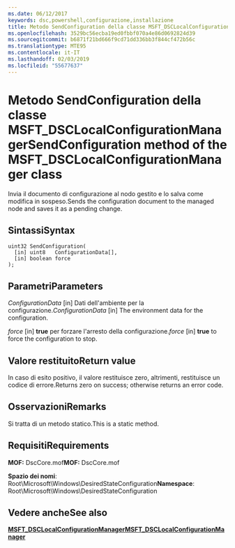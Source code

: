 ```yaml
---
ms.date: 06/12/2017
keywords: dsc,powershell,configurazione,installazione
title: Metodo SendConfiguration della classe MSFT_DSCLocalConfigurationManager
ms.openlocfilehash: 3529bc56ecba19ed0fbbf070a4e86d0692824d39
ms.sourcegitcommit: b6871f21bd666f9cd71dd336bb3f844cf472b56c
ms.translationtype: MTE95
ms.contentlocale: it-IT
ms.lasthandoff: 02/03/2019
ms.locfileid: "55677637"
---
```

# <a name="sendconfiguration-method-of-the-msftdsclocalconfigurationmanager-class"></a><span data-ttu-id="2b17e-103">Metodo SendConfiguration della classe MSFT_DSCLocalConfigurationManager</span><span class="sxs-lookup"><span data-stu-id="2b17e-103">SendConfiguration method of the MSFT_DSCLocalConfigurationManager class</span></span>

<span data-ttu-id="2b17e-104">Invia il documento di configurazione al nodo gestito e lo salva come modifica in sospeso.</span><span class="sxs-lookup"><span data-stu-id="2b17e-104">Sends the configuration document to the managed node and saves it as a pending change.</span></span>

## <a name="syntax"></a><span data-ttu-id="2b17e-105">Sintassi</span><span class="sxs-lookup"><span data-stu-id="2b17e-105">Syntax</span></span>

```mof
uint32 SendConfiguration(
  [in] uint8   ConfigurationData[],
  [in] boolean force
);
```

## <a name="parameters"></a><span data-ttu-id="2b17e-106">Parametri</span><span class="sxs-lookup"><span data-stu-id="2b17e-106">Parameters</span></span>

<span data-ttu-id="2b17e-107">*ConfigurationData* \[in\] Dati dell'ambiente per la configurazione.</span><span class="sxs-lookup"><span data-stu-id="2b17e-107">*ConfigurationData* \[in\] The environment data for the configuration.</span></span>

<span data-ttu-id="2b17e-108">*force* \[in\] **true** per forzare l'arresto della configurazione.</span><span class="sxs-lookup"><span data-stu-id="2b17e-108">*force* \[in\] **true** to force the configuration to stop.</span></span>

## <a name="return-value"></a><span data-ttu-id="2b17e-109">Valore restituito</span><span class="sxs-lookup"><span data-stu-id="2b17e-109">Return value</span></span>

<span data-ttu-id="2b17e-110">In caso di esito positivo, il valore restituisce zero, altrimenti, restituisce un codice di errore.</span><span class="sxs-lookup"><span data-stu-id="2b17e-110">Returns zero on success; otherwise returns an error code.</span></span>

## <a name="remarks"></a><span data-ttu-id="2b17e-111">Osservazioni</span><span class="sxs-lookup"><span data-stu-id="2b17e-111">Remarks</span></span>

<span data-ttu-id="2b17e-112">Si tratta di un metodo statico.</span><span class="sxs-lookup"><span data-stu-id="2b17e-112">This is a static method.</span></span>

## <a name="requirements"></a><span data-ttu-id="2b17e-113">Requisiti</span><span class="sxs-lookup"><span data-stu-id="2b17e-113">Requirements</span></span>

<span data-ttu-id="2b17e-114">**MOF:** DscCore.mof</span><span class="sxs-lookup"><span data-stu-id="2b17e-114">**MOF:** DscCore.mof</span></span>

<span data-ttu-id="2b17e-115">**Spazio dei nomi**: Root\Microsoft\Windows\DesiredStateConfiguration</span><span class="sxs-lookup"><span data-stu-id="2b17e-115">**Namespace**: Root\Microsoft\Windows\DesiredStateConfiguration</span></span>

## <a name="see-also"></a><span data-ttu-id="2b17e-116">Vedere anche</span><span class="sxs-lookup"><span data-stu-id="2b17e-116">See also</span></span>

[<span data-ttu-id="2b17e-117">**MSFT_DSCLocalConfigurationManager**</span><span class="sxs-lookup"><span data-stu-id="2b17e-117">**MSFT_DSCLocalConfigurationManager**</span></span>](msft-dsclocalconfigurationmanager.md)